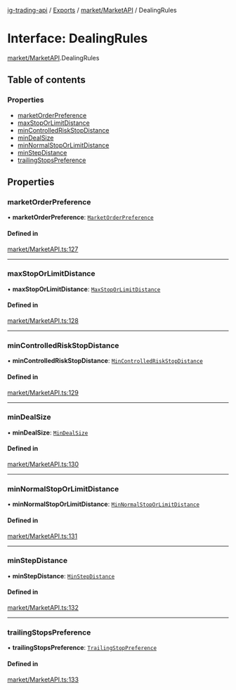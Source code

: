 [ig-trading-api](../README.md) / [Exports](../modules.md) / [market/MarketAPI](../modules/market_MarketAPI.md) / DealingRules

# Interface: DealingRules

[market/MarketAPI](../modules/market_MarketAPI.md).DealingRules

## Table of contents

### Properties

- [marketOrderPreference](market_MarketAPI.DealingRules.md#marketorderpreference)
- [maxStopOrLimitDistance](market_MarketAPI.DealingRules.md#maxstoporlimitdistance)
- [minControlledRiskStopDistance](market_MarketAPI.DealingRules.md#mincontrolledriskstopdistance)
- [minDealSize](market_MarketAPI.DealingRules.md#mindealsize)
- [minNormalStopOrLimitDistance](market_MarketAPI.DealingRules.md#minnormalstoporlimitdistance)
- [minStepDistance](market_MarketAPI.DealingRules.md#minstepdistance)
- [trailingStopsPreference](market_MarketAPI.DealingRules.md#trailingstopspreference)

## Properties

### marketOrderPreference

• **marketOrderPreference**: [`MarketOrderPreference`](../enums/market_MarketAPI.MarketOrderPreference.md)

#### Defined in

[market/MarketAPI.ts:127](https://github.com/bennycode/ig-trading-api/blob/f7fd8d0/src/market/MarketAPI.ts#L127)

---

### maxStopOrLimitDistance

• **maxStopOrLimitDistance**: [`MaxStopOrLimitDistance`](market_MarketAPI.MaxStopOrLimitDistance.md)

#### Defined in

[market/MarketAPI.ts:128](https://github.com/bennycode/ig-trading-api/blob/f7fd8d0/src/market/MarketAPI.ts#L128)

---

### minControlledRiskStopDistance

• **minControlledRiskStopDistance**: [`MinControlledRiskStopDistance`](market_MarketAPI.MinControlledRiskStopDistance.md)

#### Defined in

[market/MarketAPI.ts:129](https://github.com/bennycode/ig-trading-api/blob/f7fd8d0/src/market/MarketAPI.ts#L129)

---

### minDealSize

• **minDealSize**: [`MinDealSize`](market_MarketAPI.MinDealSize.md)

#### Defined in

[market/MarketAPI.ts:130](https://github.com/bennycode/ig-trading-api/blob/f7fd8d0/src/market/MarketAPI.ts#L130)

---

### minNormalStopOrLimitDistance

• **minNormalStopOrLimitDistance**: [`MinNormalStopOrLimitDistance`](market_MarketAPI.MinNormalStopOrLimitDistance.md)

#### Defined in

[market/MarketAPI.ts:131](https://github.com/bennycode/ig-trading-api/blob/f7fd8d0/src/market/MarketAPI.ts#L131)

---

### minStepDistance

• **minStepDistance**: [`MinStepDistance`](market_MarketAPI.MinStepDistance.md)

#### Defined in

[market/MarketAPI.ts:132](https://github.com/bennycode/ig-trading-api/blob/f7fd8d0/src/market/MarketAPI.ts#L132)

---

### trailingStopsPreference

• **trailingStopsPreference**: [`TrailingStopPreference`](../enums/market_MarketAPI.TrailingStopPreference.md)

#### Defined in

[market/MarketAPI.ts:133](https://github.com/bennycode/ig-trading-api/blob/f7fd8d0/src/market/MarketAPI.ts#L133)
